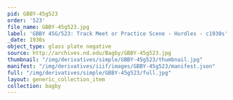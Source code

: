 ```yaml
---
pid: GBBY-45g523
order: '523'
file_name: GBBY-45g523.jpg
label: 'GBBY 45G/523: Track Meet or Practice Scene - Hurdles - c1930s'
_date: 1930s
object_type: glass plate negative
source: http://archives.nd.edu/Bagby/GBBY-45g523.jpg
thumbnail: "/img/derivatives/simple/GBBY-45g523/thumbnail.jpg"
manifest: "/img/derivatives/iiif/images/GBBY-45g523/manifest.json"
full: "/img/derivatives/simple/GBBY-45g523/full.jpg"
layout: generic_collection_item
collection: bagby
---
```

